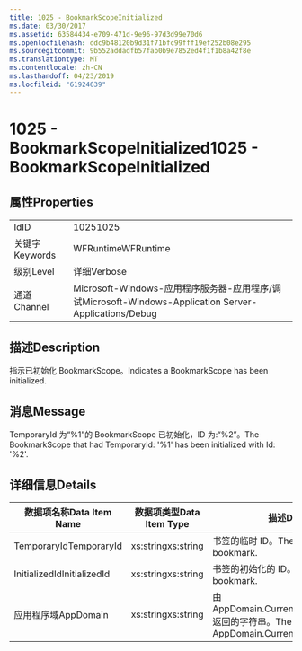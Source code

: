 ```yaml
---
title: 1025 - BookmarkScopeInitialized
ms.date: 03/30/2017
ms.assetid: 63584434-e709-471d-9e96-97d3d99e70d6
ms.openlocfilehash: ddc9b48120b9d31f71bfc99fff19ef252b08e295
ms.sourcegitcommit: 9b552addadfb57fab0b9e7852ed4f1f1b8a42f8e
ms.translationtype: MT
ms.contentlocale: zh-CN
ms.lasthandoff: 04/23/2019
ms.locfileid: "61924639"
---
```

# <a name="1025---bookmarkscopeinitialized"></a><span data-ttu-id="83ee0-102">1025 - BookmarkScopeInitialized</span><span class="sxs-lookup"><span data-stu-id="83ee0-102">1025 - BookmarkScopeInitialized</span></span>
## <a name="properties"></a><span data-ttu-id="83ee0-103">属性</span><span class="sxs-lookup"><span data-stu-id="83ee0-103">Properties</span></span>  
  
|||  
|-|-|  
|<span data-ttu-id="83ee0-104">Id</span><span class="sxs-lookup"><span data-stu-id="83ee0-104">ID</span></span>|<span data-ttu-id="83ee0-105">1025</span><span class="sxs-lookup"><span data-stu-id="83ee0-105">1025</span></span>|  
|<span data-ttu-id="83ee0-106">关键字</span><span class="sxs-lookup"><span data-stu-id="83ee0-106">Keywords</span></span>|<span data-ttu-id="83ee0-107">WFRuntime</span><span class="sxs-lookup"><span data-stu-id="83ee0-107">WFRuntime</span></span>|  
|<span data-ttu-id="83ee0-108">级别</span><span class="sxs-lookup"><span data-stu-id="83ee0-108">Level</span></span>|<span data-ttu-id="83ee0-109">详细</span><span class="sxs-lookup"><span data-stu-id="83ee0-109">Verbose</span></span>|  
|<span data-ttu-id="83ee0-110">通道</span><span class="sxs-lookup"><span data-stu-id="83ee0-110">Channel</span></span>|<span data-ttu-id="83ee0-111">Microsoft-Windows-应用程序服务器-应用程序/调试</span><span class="sxs-lookup"><span data-stu-id="83ee0-111">Microsoft-Windows-Application Server-Applications/Debug</span></span>|  
  
## <a name="description"></a><span data-ttu-id="83ee0-112">描述</span><span class="sxs-lookup"><span data-stu-id="83ee0-112">Description</span></span>  
 <span data-ttu-id="83ee0-113">指示已初始化 BookmarkScope。</span><span class="sxs-lookup"><span data-stu-id="83ee0-113">Indicates a BookmarkScope has been initialized.</span></span>  
  
## <a name="message"></a><span data-ttu-id="83ee0-114">消息</span><span class="sxs-lookup"><span data-stu-id="83ee0-114">Message</span></span>  
 <span data-ttu-id="83ee0-115">TemporaryId 为“%1”的 BookmarkScope 已初始化，ID 为:“%2”。</span><span class="sxs-lookup"><span data-stu-id="83ee0-115">The BookmarkScope that had TemporaryId: '%1' has been initialized with Id: '%2'.</span></span>  
  
## <a name="details"></a><span data-ttu-id="83ee0-116">详细信息</span><span class="sxs-lookup"><span data-stu-id="83ee0-116">Details</span></span>  
  
|<span data-ttu-id="83ee0-117">数据项名称</span><span class="sxs-lookup"><span data-stu-id="83ee0-117">Data Item Name</span></span>|<span data-ttu-id="83ee0-118">数据项类型</span><span class="sxs-lookup"><span data-stu-id="83ee0-118">Data Item Type</span></span>|<span data-ttu-id="83ee0-119">描述</span><span class="sxs-lookup"><span data-stu-id="83ee0-119">Description</span></span>|  
|--------------------|--------------------|-----------------|  
|<span data-ttu-id="83ee0-120">TemporaryId</span><span class="sxs-lookup"><span data-stu-id="83ee0-120">TemporaryId</span></span>|<span data-ttu-id="83ee0-121">xs:string</span><span class="sxs-lookup"><span data-stu-id="83ee0-121">xs:string</span></span>|<span data-ttu-id="83ee0-122">书签的临时 ID。</span><span class="sxs-lookup"><span data-stu-id="83ee0-122">The temporary id of the bookmark.</span></span>|  
|<span data-ttu-id="83ee0-123">InitializedId</span><span class="sxs-lookup"><span data-stu-id="83ee0-123">InitializedId</span></span>|<span data-ttu-id="83ee0-124">xs:string</span><span class="sxs-lookup"><span data-stu-id="83ee0-124">xs:string</span></span>|<span data-ttu-id="83ee0-125">书签的初始化的 ID。</span><span class="sxs-lookup"><span data-stu-id="83ee0-125">The initialized id of the bookmark.</span></span>|  
|<span data-ttu-id="83ee0-126">应用程序域</span><span class="sxs-lookup"><span data-stu-id="83ee0-126">AppDomain</span></span>|<span data-ttu-id="83ee0-127">xs:string</span><span class="sxs-lookup"><span data-stu-id="83ee0-127">xs:string</span></span>|<span data-ttu-id="83ee0-128">由 AppDomain.CurrentDomain.FriendlyName 返回的字符串。</span><span class="sxs-lookup"><span data-stu-id="83ee0-128">The string returned by AppDomain.CurrentDomain.FriendlyName.</span></span>|
